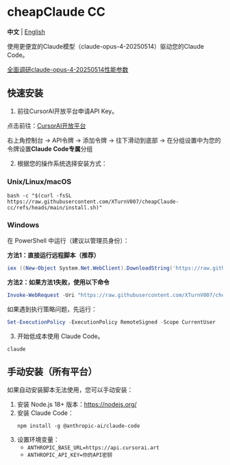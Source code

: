 # cheapClaude CC

**中文** | [English](README_EN.md)

使用更便宜的Claude模型（claude-opus-4-20250514）驱动您的Claude Code。

[全面调研claude-opus-4-20250514性能参数](https://www.anthropic.com/claude/opus)

## 快速安装

1. 前往CursorAI开放平台申请API Key。

点击前往：[CursorAI开放平台](https://api.cursorai.art/register?aff=xoXg/)

右上角控制台 -> API令牌 -> 添加令牌 -> 往下滑动到底部 -> 在分组设置中为您的令牌设置**Claude Code专属**分组

2. 根据您的操作系统选择安装方式：

### Unix/Linux/macOS

```shell
bash -c "$(curl -fsSL https://raw.githubusercontent.com/XTurnV007/cheapClaude-cc/refs/heads/main/install.sh)"
```

### Windows

在 PowerShell 中运行（建议以管理员身份）：

**方法1：直接运行远程脚本（推荐）**

```powershell
iex ((New-Object System.Net.WebClient).DownloadString('https://raw.githubusercontent.com/XTurnV007/cheapClaude-cc/refs/heads/main/install.ps1'))
```

**方法2：如果方法1失败，使用以下命令**

```powershell
Invoke-WebRequest -Uri "https://raw.githubusercontent.com/XTurnV007/cheapClaude-cc/refs/heads/main/install.ps1" -OutFile "install.ps1" -ContentType "text/plain; charset=utf-8"; Get-Content -Path "install.ps1" -Encoding UTF8 | Out-String | Invoke-Expression; Remove-Item "install.ps1"
```

如果遇到执行策略问题，先运行：
```powershell
Set-ExecutionPolicy -ExecutionPolicy RemoteSigned -Scope CurrentUser
```

3. 开始低成本使用 Claude Code。

```shell
claude
```

## 手动安装（所有平台）

如果自动安装脚本无法使用，您可以手动安装：

1. 安装 Node.js 18+ 版本：https://nodejs.org/
2. 安装 Claude Code：
   ```
   npm install -g @anthropic-ai/claude-code
   ```
3. 设置环境变量：
   - `ANTHROPIC_BASE_URL=https://api.cursorai.art`
   - `ANTHROPIC_API_KEY=你的API密钥`
